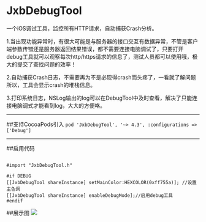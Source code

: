 # JxbDebugTool
一个iOS调试工具，监控所有HTTP请求，自动捕获Crash分析。

1.当出现功能异常时，有很大可能是与服务器的接口交互有数据异常，不管是客户端参数传错还是服务器返回结果错误，都不需要连接电脑调试了，只要打开debug工具就可以观察每次http/https请求的信息了，测试人员都可以使用哦，极大的提交了查找问题的效率！

2.自动捕获Crash日志，不需要再为不是必现得crash而头疼了，一看就了解问题所以，工具会显示crash的堆栈信息。

3.打印系统日志，NSLog输出的log可以在DebugTool中及时查看，解决了只能连接电脑调式才能看到log，大大的方便咯。

-------
##支持CocoaPods引入
`pod 'JxbDebugTool', '~> 4.3', :configurations => ['Debug']`

-------
##启用代码
```object-c

#import "JxbDebugTool.h"

#if DEBUG
[[JxbDebugTool shareInstance] setMainColor:HEXCOLOR(0xff755a)]; //设置主色调
[[JxbDebugTool shareInstance] enableDebugMode];//启用debug工具
#endif
```


##展示图
![](https://raw.githubusercontent.com/JxbSir/JxbDebugTool/master/1.pic.jpg)
